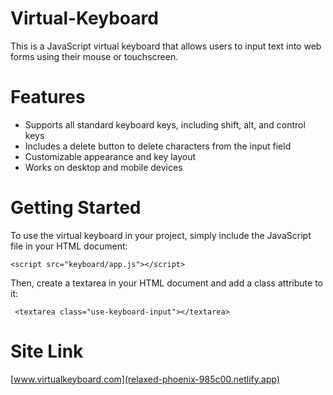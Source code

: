 # Virtual-Keyboard
This is a JavaScript virtual keyboard that allows users to input text into web forms using their mouse or touchscreen.
# Features
- Supports all standard keyboard keys, including shift, alt, and control keys
- Includes a delete button to delete characters from the input field
- Customizable appearance and key layout
- Works on desktop and mobile devices
# Getting Started
To use the virtual keyboard in your project, simply include the JavaScript file in your HTML document:   

`<script src="keyboard/app.js"></script>` 

Then, create a textarea in your HTML document and add a class attribute to it:   

` <textarea class="use-keyboard-input"></textarea>`

# Site Link
[www.virtualkeyboard.com](relaxed-phoenix-985c00.netlify.app)
